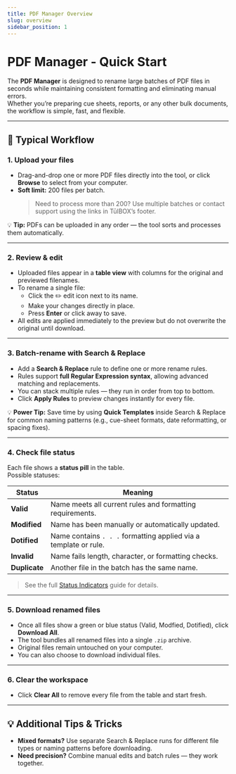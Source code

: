 ```yaml
---
title: PDF Manager Overview
slug: overview
sidebar_position: 1
---
```


# PDF Manager - Quick Start 

The **PDF Manager** is designed to rename large batches of PDF files in seconds while maintaining consistent formatting and eliminating manual errors.  
Whether you’re preparing cue sheets, reports, or any other bulk documents, the workflow is simple, fast, and flexible.

---

## 🚀 Typical Workflow

### 1. **Upload your files**
- Drag-and-drop one or more PDF files directly into the tool, or click **Browse** to select from your computer.  
- **Soft limit:** 200 files per batch.  
  > Need to process more than 200? Use multiple batches or contact support using the links in TūlBOX’s footer.

💡 **Tip:** PDFs can be uploaded in any order — the tool sorts and processes them automatically.

---

### 2. **Review & edit**
- Uploaded files appear in a **table view** with columns for the original and previewed filenames.
- To rename a single file:
  - Click the ✏️ edit icon next to its name.
  - Make your changes directly in place.
  - Press **Enter** or click away to save.
- All edits are applied immediately to the preview but do not overwrite the original until download.

---

### 3. **Batch-rename with Search & Replace**
- Add a **Search & Replace** rule to define one or more rename rules.
- Rules support **full Regular Expression syntax**, allowing advanced matching and replacements.
- You can stack multiple rules — they run in order from top to bottom.
- Click **Apply Rules** to preview changes instantly for every file.

💡 **Power Tip:** Save time by using **Quick Templates** inside Search & Replace for common naming patterns (e.g., cue-sheet formats, date reformatting, or spacing fixes).

---

### 4. **Check file status**
Each file shows a **status pill** in the table.  
Possible statuses:

| Status       | Meaning |
|--------------|---------|
| **Valid**    | Name meets all current rules and formatting requirements. |
| **Modified** | Name has been manually or automatically updated. |
| **Dotified** | Name contains `. . .` formatting applied via a template or rule. |
| **Invalid**  | Name fails length, character, or formatting checks. |
| **Duplicate**| Another file in the batch has the same name. |

> See the full [Status Indicators](./status-indicator) guide for details.

---

### 5. **Download renamed files**
- Once all files show a green or blue status (Valid, Modfied, Dotified), click **Download All**.
- The tool bundles all renamed files into a single `.zip` archive.
- Original files remain untouched on your computer.
- You can also choose to download individual files.

---

### 6. **Clear the workspace**
- Click **Clear All** to remove every file from the table and start fresh.

---

## 💡 Additional Tips & Tricks

- **Mixed formats?** Use separate Search & Replace runs for different file types or naming patterns before downloading.
- **Need precision?** Combine manual edits and batch rules — they work together.

